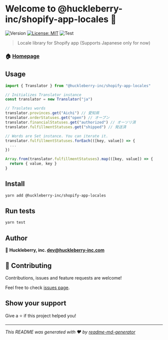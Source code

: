 # Welcome to @huckleberry-inc/shopify-app-locales 👋
![Version](https://img.shields.io/badge/version-0.1.1-blue.svg?cacheSeconds=2592000)
[![License: MIT](https://img.shields.io/badge/License-MIT-yellow.svg)](#)
![Test](https://github.com/huckleberry-inc/shopify-app-locales/workflows/Test/badge.svg)

> Locale library for Shopify app (Supports Japanese only for now)

### 🏠 [Homepage](https://github.com/huckleberry-inc/shopify-app-locales)

## Usage

```ts
import { Translator } from "@huckleberry-inc/shopify-app-locales"

// Initializes Translator instance
const translator = new Translator("ja")

// Traslates words
translator.provinces.get("Aichi") // 愛知県
translator.orderStatuses.get("open") // オープン
translator.financialStatuses.get("authorized") // オーソリ済
translator.fulfillmentStatuses.get("shipped") // 発送済

// Words are Set instance. You can iterate it.
translator.fulfillmentStatuses.forEach(([key, value]) => {
  ...
})

Array.from(translator.fulfillmentStatuses).map(([key, value]) => {
  return { value, key }
}
```

## Install

```sh
yarn add @huckleberry-inc/shopify-app-locales
```

## Run tests

```sh
yarn test
```

## Author

👤 **Huckleberry, inc. <dev@huckleberry-inc.com>**


## 🤝 Contributing

Contributions, issues and feature requests are welcome!

Feel free to check [issues page](https://github.com/huckleberry-inc/shopify-app-locales/issues). 

## Show your support

Give a ⭐️ if this project helped you!


***
_This README was generated with ❤️ by [readme-md-generator](https://github.com/kefranabg/readme-md-generator)_